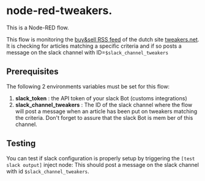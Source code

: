 # node-red-tweakers.

This is a Node-RED flow.

This flow is monitoring the [buy&sell RSS feed](https://tweakers.net/feeds/va.xml) of the dutch site [tweakers.net](https://tweakers.net/).  It is checking for articles matching a specific criteria and if so posts a message on the slack channel with ID=`$slack_channel_tweakers`

## Prerequisites

The following 2 environments variables must be set for this flow:

1. **slack_token** : the API token of your slack Bot (customs integrations)
2. **slack_channel_tweakers** : The ID of the slack channel where the flow will post a message when an article has been put on tweakers matching the criteria.  Don't forget to assure that the slack Bot is mem ber of this channel.

## Testing

You can test if slack configuration is properly setup by triggering the `[test slack output]` inject node: This should post a message on the slack channel with id `$slack_channel_tweakers`.